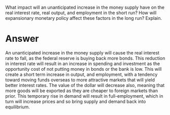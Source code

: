 What impact will an unanticipated increase in the money supply have on the real interest rate, real output, and employment in the short run? How will expansionary monetary policy affect these factors in the long run? Explain.

# Answer

<!-- An unanticipated increase in the money supply is due to the Federal Reserve buying more bonds, resulting in increased resources for the banks. This increase in money supply will cause the real interest rates to fall. This promotes more spending and investment by businesses and individuals. Aggregate demand will increase when money supply increases. Because of the unexpected increase in money supply, the rise in aggregate demand will cause a short-run increase in output. Not only will output increase, but employment will rise as well. The lower interest rates will cause financial capital to move abroad and the net exports will grow. This, expectedly, due to the depreciation of the dollar because of increase in asset pricing, will produce inflation. The unanticipated increase in the money supply will have long-run affects as well. Because of the rise in aggregate demand, the long-run aggregate supply will increase, directing the economy to the goal of full-employment. However, if the economy is at full-employment, the rise of money supply will push the aggregate demand and the short-run aggregate supply to the right resulting in higher prices. The higher prices then push the short-run aggregate supply back to equilibrium at full employment.  -->

An unanticipated increase in the money supply will cause the real interest rate to fall, as the federal reserve is buying back more bonds.
This reduction in interest rate will result in an increase in spending and investment as the opportunity cost of not putting money in bonds or the bank is low.
This will create a short term increase in output, and employment, with a tendency toward moving funds overseas to more attractive markets that will yield better interest rates.
The value of the dollar will decrease also, meaning that more goods will be exported as they are cheaper to foreign markets than prior.
This temporary rise in demand will result in full-employment, which in turn will increase prices and so bring supply and demand back into equilibrium.